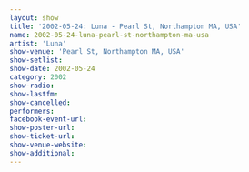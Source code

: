 ```yaml
---
layout: show
title: '2002-05-24: Luna - Pearl St, Northampton MA, USA'
name: 2002-05-24-luna-pearl-st-northampton-ma-usa
artist: 'Luna'
show-venue: 'Pearl St, Northampton MA, USA'
show-setlist: 
show-date: 2002-05-24
category: 2002
show-radio: 
show-lastfm: 
show-cancelled: 
performers: 
facebook-event-url: 
show-poster-url: 
show-ticket-url: 
show-venue-website: 
show-additional: 
---
```


